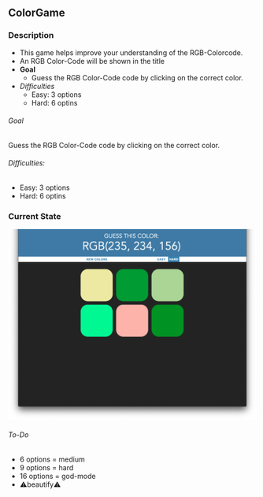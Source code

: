 ## ColorGame

### Description
- This game helps improve your understanding of the RGB-Colorcode.
- An RGB Color-Code will be shown in the title
- **Goal**
    - Guess the RGB Color-Code code by clicking on the correct color.
- *Difficulties*
    - Easy: 3 options
    - Hard: 6 optins
  
###### Goal
Guess the RGB Color-Code code by clicking on the correct color.

###### Difficulties:
- Easy: 3 options
- Hard: 6 optins

### Current State
<img src="images/screenshot.png" width="600">

###### To-Do
- 6 options = medium
- 9 options = hard
- 16 options = god-mode
- ⚠️beautify⚠️

